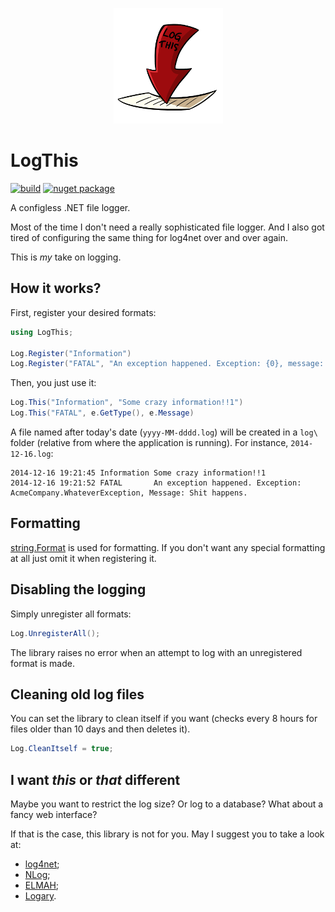 <p align="center">
    <a href="#logthis">
        <img alt="logo" src="logo.png">
    </a>
</p>

# LogThis

[![build](https://ci.appveyor.com/api/projects/status/github/tallesl/LogThis)](https://ci.appveyor.com/project/TallesL/LogThis)
[![nuget package](https://badge.fury.io/nu/LogThis.png)](http://badge.fury.io/nu/LogThis)

A configless .NET file logger.

Most of the time I don't need a really sophisticated file logger. And I also got tired of configuring the same thing for log4net over and over again.

This is *my* take on logging.

## How it works?

First, register your desired formats:

```cs
using LogThis;

Log.Register("Information")
Log.Register("FATAL", "An exception happened. Exception: {0}, message: {1}.")
```

Then, you just use it:

```cs
Log.This("Information", "Some crazy information!!1")
Log.This("FATAL", e.GetType(), e.Message)
```

A file named after today's date (`yyyy-MM-dddd.log`) will be created in a `log\` folder (relative from where the application is running). For instance, `2014-12-16.log`:

```
2014-12-16 19:21:45 Information Some crazy information!!1
2014-12-16 19:21:52 FATAL       An exception happened. Exception: AcmeCompany.WhateverException, Message: Shit happens.
```

## Formatting

[string.Format](http://msdn.microsoft.com/library/system.string.format) is used for formatting. If you don't want any special formatting at all just omit it when registering it.

## Disabling the logging

Simply unregister all formats:

```cs
Log.UnregisterAll();
```

The library raises no error when an attempt to log with an unregistered format is made.

## Cleaning old log files

You can set the library to clean itself if you want (checks every 8 hours for files older than 10 days and then deletes it).

```cs
Log.CleanItself = true;
```

## I want *this* or *that* different

Maybe you want to restrict the log size? Or log to a database? What about a fancy web interface?

If that is the case, this library is not for you. May I suggest you to take a look at:

* [log4net](http://logging.apache.org/log4net);
* [NLog](http://nlog-project.org);
* [ELMAH](https://code.google.com/p/elmah);
* [Logary](http://logary.github.io).
